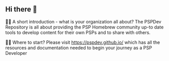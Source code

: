 ## Hi there 👋

🙋‍♀️ A short introduction - what is your organization all about?
The PSPDev Repository is all about providing the PSP Homebrew community up-to date tools to develop content for their own PSPs and to share with others.


👩‍💻 Where to start?
Please visit https://pspdev.github.io/ which has all the resources and documentation needed to begin your journey as a PSP Developer
